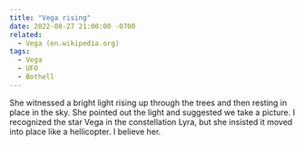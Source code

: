 ```yaml
---
title: "Vega rising"
date: 2022-08-27 21:00:00 -0700
related:
  - Vega (en.wikipedia.org)
tags:
  - Vega
  - UFO
  - Bothell
---
```

She witnessed a bright light rising up through the trees and then resting in place in the sky. She pointed out the light and suggested we take a picture. I recognized the star Vega in the constellation Lyra, but she insisted it moved into place like a hellicopter. I believe her.